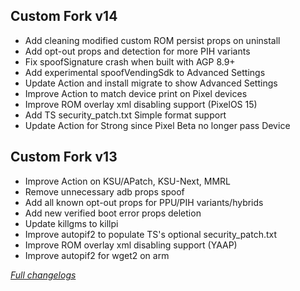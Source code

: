 ## Custom Fork v14

- Add cleaning modified custom ROM persist props on uninstall
- Add opt-out props and detection for more PIH variants
- Fix spoofSignature crash when built with AGP 8.9+
- Add experimental spoofVendingSdk to Advanced Settings
- Update Action and install migrate to show Advanced Settings
- Improve Action to match device print on Pixel devices
- Improve ROM overlay xml disabling support (PixelOS 15)
- Add TS security_patch.txt Simple format support
- Update Action for Strong since Pixel Beta no longer pass Device

## Custom Fork v13

- Improve Action on KSU/APatch, KSU-Next, MMRL
- Remove unnecessary adb props spoof
- Add all known opt-out props for PPU/PIH variants/hybrids
- Add new verified boot error props deletion
- Update killgms to killpi
- Improve autopif2 to populate TS's optional security_patch.txt
- Improve ROM overlay xml disabling support (YAAP)
- Improve autopif2 for wget2 on arm

_[Full changelogs](https://github.com/osm0sis/PlayIntegrityFork/releases)_
